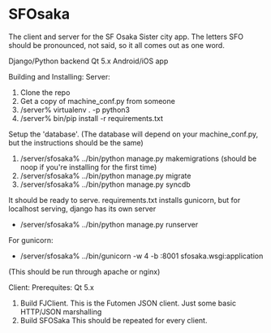 # SFOsaka
The client and server for the SF Osaka Sister city app. The letters SFO should be pronounced, not said, so it all comes out as one word.

Django/Python backend
Qt 5.x Android/iOS app

Building and Installing:
Server:
 1. Clone the repo
 2. Get a copy of machine_conf.py from someone
 3. <BASE>/server% virtualenv . -p python3
 4. <BASE>/server% bin/pip install -r requirements.txt


Setup the 'database'. (The database will depend on your machine_conf.py, but the instructions should be the same)
 1. <BASE>/server/sfosaka% ../bin/python manage.py makemigrations (should be noop if you're installing for the first time)
 2. <BASE>/server/sfosaka% ../bin/python manage.py migrate
 3. <BASE>/server/sfosaka% ../bin/python manage.py syncdb

It should be ready to serve. requirements.txt installs gunicorn, but for localhost serving, django has its own server
 - <BASE>/server/sfosaka% ../bin/python manage.py runserver
For gunicorn:
 - <BASE>/server/sfosaka% ../bin/gunicorn -w 4 -b :8001 sfosaka.wsgi:application
(This should be run through apache or nginx)


Client:
Prerequites: Qt 5.x
 1. Build FJClient. This is the Futomen JSON client. Just some basic HTTP/JSON marshalling
 2. Build SFOSaka
This should be repeated for every client.